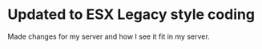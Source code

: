 # Updated to ESX Legacy style coding

Made changes for my server and how I see it fit in my server. 


